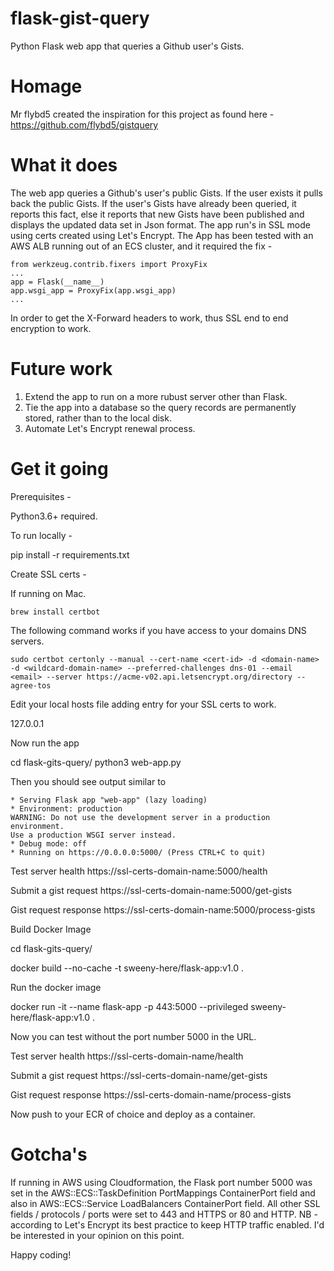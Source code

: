# flask-gist-query
Python Flask web app that queries a Github user's Gists.

# Homage
Mr flybd5 created the inspiration for this project as found here - https://github.com/flybd5/gistquery

# What it does
The web app queries a Github's user's public Gists. If the user exists it pulls back the public Gists. If the user's Gists have already been queried, it reports this fact, else it reports that new Gists have been published and displays the updated data set in Json format. The app run's in SSL mode using certs created using Let's Encrypt. The App has been tested with an AWS ALB running out of an ECS cluster, and it required the fix -

```
from werkzeug.contrib.fixers import ProxyFix
...
app = Flask(__name__)
app.wsgi_app = ProxyFix(app.wsgi_app)
...
```

In order to get the X-Forward headers to work, thus SSL end to end encryption to work.

# Future work
1. Extend the app to run on a more rubust server other than Flask.
2. Tie the app into a database so the query records are permanently stored, rather than to the local disk.
3. Automate Let's Encrypt renewal process.

# Get it going

Prerequisites -

Python3.6+ required.

To run locally -

pip install -r requirements.txt

Create SSL certs -

If running on Mac.

```
brew install certbot
```

The following command works if you have access to your domains DNS servers.

```
sudo certbot certonly --manual --cert-name <cert-id> -d <domain-name> -d <wildcard-domain-name> --preferred-challenges dns-01 --email <email> --server https://acme-v02.api.letsencrypt.org/directory --agree-tos
```

Edit your local hosts file adding entry for your SSL certs to work.

127.0.0.1      <domain-name>

Now run the app

cd flask-gits-query/
python3 web-app.py

Then you should see output similar to

```
* Serving Flask app "web-app" (lazy loading)
* Environment: production
WARNING: Do not use the development server in a production environment.
Use a production WSGI server instead.
* Debug mode: off
* Running on https://0.0.0.0:5000/ (Press CTRL+C to quit)
```

Test server health
https://ssl-certs-domain-name:5000/health

Submit a gist request
https://ssl-certs-domain-name:5000/get-gists

Gist request response
https://ssl-certs-domain-name:5000/process-gists


Build Docker Image

cd flask-gits-query/

docker build --no-cache -t sweeny-here/flask-app:v1.0 .

Run the docker image

docker run -it --name flask-app -p 443:5000 --privileged sweeny-here/flask-app:v1.0 .

Now you can test without the port number 5000 in the URL.

Test server health
https://ssl-certs-domain-name/health

Submit a gist request
https://ssl-certs-domain-name/get-gists

Gist request response
https://ssl-certs-domain-name/process-gists

Now push to your ECR of choice and deploy as a container.

# Gotcha's

If running in AWS using Cloudformation, the Flask port number 5000 was set in the AWS::ECS::TaskDefinition PortMappings ContainerPort field and also in AWS::ECS::Service LoadBalancers ContainerPort field. All other SSL fields / protocols / ports  were set to 443 and HTTPS or 80 and HTTP. NB - according to Let's Encrypt its best practice to keep HTTP traffic enabled. I'd be interested in your opinion on this point.

Happy coding!
